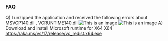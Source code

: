 ### FAQ

Q) I unzipped the application and received the following errors about MSVCP140.dll , VCRUNTIME140.dll
![This is an image](https://github.com/aglowacki/uProbeX/blob/master/docs/images/help_01.png)
![This is an image](https://github.com/aglowacki/uProbeX/blob/master/docs/images/help_02.png)
A) Download and install Microsoft runtime for X64
X64	https://aka.ms/vs/17/release/vc_redist.x64.exe


